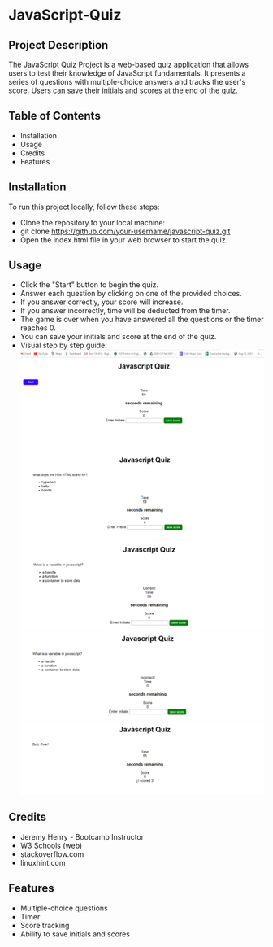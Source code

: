 # JavaScript-Quiz

## Project Description
The JavaScript Quiz Project is a web-based quiz application that allows users to test their knowledge of JavaScript fundamentals. It presents a series of questions with multiple-choice answers and tracks the user's score. Users can save their initials and scores at the end of the quiz.

## Table of Contents
- Installation
- Usage
- Credits
- Features

## Installation
To run this project locally, follow these steps:
- Clone the repository to your local machine:
- git clone https://github.com/your-username/javascript-quiz.git
- Open the index.html file in your web browser to start the quiz.

## Usage
- Click the "Start" button to begin the quiz.
- Answer each question by clicking on one of the provided choices.
- If you answer correctly, your score will increase.
- If you answer incorrectly, time will be deducted from the timer.
- The game is over when you have answered all the questions or the timer reaches 0.
- You can save your initials and score at the end of the quiz.
- Visual step by step guide: 
![stepBystep](Images/Start.png)
![stepBystep](Images/quiz-begins.png)
![stepBystep](Images//correct.png)
![stepBystep](Images/incorrect.png)
![stepBystep](Images/completeinitials.png)

## Credits
- Jeremy Henry - Bootcamp Instructor
- W3 Schools (web)
- stackoverflow.com
- linuxhint.com

## Features
- Multiple-choice questions
- Timer
- Score tracking
- Ability to save initials and scores